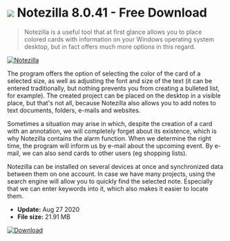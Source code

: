 # ![](https://cdn.softexe.net/static/icon/win.gif) Notezilla 8.0.41 - Free Download

> Notezilla is a useful tool that at first glance allows you to place colored cards with information on your Windows operating system desktop, but in fact offers much more options in this regard.

[![Notezilla](https:https://tse3.mm.bing.net/th?id=OIP.CgyXxGyyXanKdUikImCkRwHaJu&pid=Api)](https://softexe.net/win/system/other/notezilla:hgRR.html)

The program offers the option of selecting the color of the card of a selected size, as well as adjusting the font and size of the text (it can be entered traditionally, but nothing prevents you from creating a bulleted list, for example). The created project can be placed on the desktop in a visible place, but that's not all, because Notezilla also allows you to add notes to text documents, folders, e-mails and websites.
 
 Sometimes a situation may arise in which, despite the creation of a card with an annotation, we will completely forget about its existence, which is why Notezilla contains the alarm function. When we determine the right time, the program will inform us by e-mail about the upcoming event. By e-mail, we can also send cards to other users (eg shopping lists).
 
 Notezilla can be installed on several devices at once and synchronized data between them on one account. In case we have many projects, using the search engine will allow you to quickly find the selected note. Especially that we can enter keywords into it, which also makes it easier to locate them.


- **Update:** Aug 27 2020
- **File size:** 21.91 MB

[![Download](https://cdn.softexe.net/static/img/download.png)](https://softexe.net/win/system/other/notezilla:hgRR.html)

